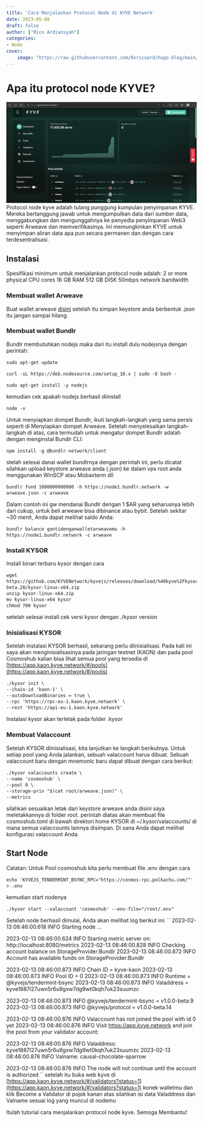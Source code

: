 ```yaml
---
title: 'Cara Menjalankan Protocol Node di KYVE Network'
date: 2023-05-08
draft: false
author: ["Rico Ardiansyah"]
categories:
- Node
cover:
    image: "https://raw.githubusercontent.com/0xricoard/hugo-blog/main/static/img/kyve%20protocol.png"
---
```

# Apa itu protocol node KYVE?
![KYVE Web App dashboard](https://raw.githubusercontent.com/0xricoard/hugo-blog/main/static/img/kyve%20protocol.png)
Protocol node kyve adalah tulang punggung kumpulan penyimpanan KYVE. Mereka bertanggung jawab untuk mengumpulkan data dari sumber data, menggabungkan dan mengunggahnya ke penyedia penyimpanan Web3 seperti Arweave dan memverifikasinya. Ini memungkinkan KYVE untuk menyimpan aliran data apa pun secara permanen dan dengan cara terdesentralisasi.

## Instalasi
Spesifikasi minimum untuk menjalankan protocol node adalah:
2 or more physical CPU cores
16 GB RAM
512 GB DISK
50mbps network bandwidth
### Membuat wallet Arweave
Buat wallet arweave [disini](https://arweave.app/add) setelah itu simpan keystore anda berbentuk .json itu jangan sampai hilang.
### Membuat wallet Bundlr
Bundlr membutuhkan nodejs maka dari itu install dulu nodejsnya dengan perintah:
```
sudo apt-get update
```
```
curl -sL https://deb.nodesource.com/setup_18.x | sudo -E bash -
```
```
sudo apt-get install -y nodejs
```
kemudian cek apakah nodejs berhasil diinstall
```
node -v
```
Untuk menyiapkan dompet Bundlr, ikuti langkah-langkah yang sama persis seperti di Menyiapkan dompet Arweave. Setelah menyelesaikan langkah-langkah di atas, cara termudah untuk mengatur dompet Bundlr adalah dengan menginstal Bundlr CLI:
```
npm install -g @bundlr-network/client
```
stelah selesai danai wallet bundlrnya dengan perintah ini, perlu dicatat silahkan upload keystore arweave anda (.json) ke dalam vps root anda menggunakan WinSCP atau Mobaxterm dll
```
bundlr fund 1000000000000 -h https://node1.bundlr.network -w arweave.json -c arweave
```
Dalam contoh ini gw mendanai Bundlr dengan 1 $AR yang seharusnya lebih dari cukup, untuk beli arweave bisa dibinance atau bybit. Setelah sekitar ~30 menit, Anda dapat melihat saldo Anda:
```
bundlr balance gantidenganwalletarweavemu -h https://node1.bundlr.network -c arweave
```
### Install KYSOR
Install binari terbaru kysor dengan cara
```
wget https://github.com/KYVENetwork/kyvejs/releases/download/%40kyve%2Fkysor%401.0.0-beta.20/kysor-linux-x64.zip
unzip kysor-linux-x64.zip
mv kysor-linux-x64 kysor
chmod 700 kysor
```
setelah selesai install cek versi kysor dengan
./kysor version
### Inisialisasi KYSOR
Setelah instalasi KYSOR berhasil, sekarang perlu diinisialisasi. Pada kali ini saya akan menginisialisasinya pada jaringan testnet (KAON) dan pada pool Cosmoshub kalian bisa lihat semua pool yang tersedia di [https://app.kaon.kyve.network/#/pools](https://app.kaon.kyve.network/#/pools)
```
./kysor init \
--chain-id 'kaon-1' \
--autoDownloadBinaries = true \
--rpc 'https://rpc-eu-1.kaon.kyve.network' \
--rest 'https://api-eu-1.kaon.kyve.network'
```
Instalasi kysor akan terletak pada folder .kysor
### Membuat Valaccount
Setelah KYSOR diinisialisasi, kita lanjutkan ke langkah berikutnya. Untuk setiap pool yang Anda jalankan, sebuah valaccount harus dibuat. Sebuah valaccount baru dengan mnemonic baru dapat dibuat dengan cara berikut:
```
./kysor valaccounts create \
--name 'cosmoshub' \
--pool 0 \
--storage-priv "$(cat root/arweave.json)" \
--metrics
```
silahkan sesuaikan letak dari keystore arweave anda disini saya meletakkannya di folder root.
perintah diatas akan membuat file cosmoshub.toml di bawah direktori home KYSOR di ~/.kysor/valaccounts/ di mana semua valaccounts lainnya disimpan. Di sana Anda dapat melihat konfigurasi valaccount Anda.
## Start Node
Catatan: Untuk Pool cosmoshub kita perlu membuat file .env dengan cara
```
echo 'KYVEJS_TENDERMINT_BSYNC_RPC="https://cosmos-rpc.polkachu.com/"' > .env
``` 
kemudian start nodenya
```
./kysor start --valaccount 'cosmoshub' --env-file="/root/.env"
```
Setelah node berhasil dimulai, Anda akan melihat log berikut ini:
``
2023-02-13 08:46:00.618  INFO  Starting node ...

2023-02-13 08:46:00.624  INFO  Starting metric server on: http://localhost:8080/metrics
2023-02-13 08:46:00.828  INFO  Checking account balance on StorageProvider:Bundlr
2023-02-13 08:46:00.872  INFO  Account has available funds on StorageProvider:Bundlr

2023-02-13 08:46:00.873  INFO  Chain ID = kyve-kaon
2023-02-13 08:46:00.873  INFO  Pool ID = 0
2023-02-13 08:46:00.873  INFO  Runtime = @kyvejs/tendermint-bsync
2023-02-13 08:46:00.873  INFO  Valaddress = kyve1887l27uwn5r6u9gxw7dg9wt0kqh7uk23suumzc

2023-02-13 08:46:00.873  INFO  @kyvejs/tendermint-bsync = v1.0.0-beta.9
2023-02-13 08:46:00.873  INFO  @kyvejs/protocol = v1.0.0-beta.14

2023-02-13 08:46:00.876  INFO  Valaccount has not joined the pool with id 0 yet
2023-02-13 08:46:00.876  INFO  Visit https://app.kyve.network and join the pool from your validator account:

2023-02-13 08:46:00.876  INFO  Valaddress:    kyve1887l27uwn5r6u9gxw7dg9wt0kqh7uk23suumzc
2023-02-13 08:46:00.876  INFO  Valname:       causal-chocolate-sparrow

2023-02-13 08:46:00.876  INFO  The node will not continue until the account is authorized
``
setelah itu buka web kyve di [https://app.kaon.kyve.network/#/validators?status=1](https://app.kaon.kyve.network/#/validators?status=1) konek walletmu dan klik Become a Validator di pojok kanan atas
silahkan isi data Valaddress dan Valname sesuai log yang muncul di nodemu

Itulah tutorial cara menjalankan protocol node kyve. Semoga Membantu!
